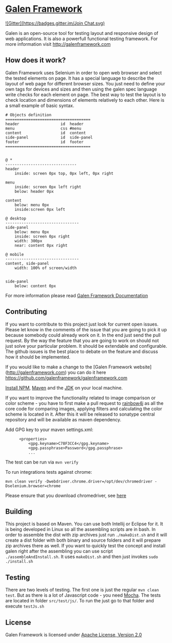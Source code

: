 [Galen Framework](http://galenframework.com)
==============
[![Gitter](https://badges.gitter.im/Join Chat.svg)](https://gitter.im/galenframework/galen?utm_source=badge&utm_medium=badge&utm_campaign=pr-badge)

Galen is an open-source tool for testing layout and responsive design of web applications. It is also a powerfull functional testing framework.
For more information visit http://galenframework.com

How does it work?
------------

Galen Framework uses Selenium in order to open web browser and select the tested elements on page.
It has a special language to describe the layout of web page for different browser sizes. You just need to define your own tags for devices and sizes and then using the galen spec language write checks for each element on page. The best way to test the layout is to check location and dimensions of elements relatively to each other.
Here is a small example of basic syntax.

```
# Objects definition
=====================================
header                  id  header
menu                    css #menu
content                 id  content
side-panel              id  side-panel
footer                  id  footer
=====================================


@ *
-------------------------------
header
    inside: screen 0px top, 0px left, 0px right

menu
    inside: screen 0px left right
    below: header 0px

content
    below: menu 0px
    inside:screen 0px left

@ desktop
--------------------------------
side-panel
    below: menu 0px
    inside: screen 0px right
    width: 300px
    near: content 0px right

@ mobile
--------------------------------
content, side-panel
    width: 100% of screen/width


side-panel
    below: content 0px
```


For more information please read [Galen Framework Documentation](http://galenframework.com/docs/all/)

Contributing
------------
If you want to contribute to this project just look for current open issues. Please let know in the comments of the issue that you are going to pick it up because somebody could already work on it. In the end just send the pull request. By the way the feature that you are going to work on should not just solve your particular problem. It should be extendable and configurable. The github issues is the best place to debate on the feature and discuss how it should be implemented.

If you would like to make a change to the [Galen Framework website] (http://galenframework.com) you can do it here https://github.com/galenframework/galenframework.com



[Install NPM](https://nodejs.org/download/), [Maven](https://maven.apache.org/download.cgi) and the [JDK](http://www.oracle.com/technetwork/java/javase/downloads/jdk8-downloads-2133151.html) on your local machine.

If you want to improve the functionality related to image comparison or color scheme - you have to first make a pull request to [rainbow4j](https://github.com/galenframework/rainbow4j) as all the core code for comparing images, applying filters and calculating the color scheme is located in it. After this it will be released to sonatype central repository and will be available as maven dependency.

Add GPG key to your maven settings.xml:

```
      <properties>
          <gpg.keyname>C78F3CC4</gpg.keyname>
          <gpg.passphrase>Password</gpg.passphrase>
          ...
```

The test can be run via
```mvn verify```

To run integrations tests against chrome:

```mvn clean verify -Dwebdriver.chrome.driver=/opt/dev/chromedriver -Dselenium.browser=chrome```

Please ensure that you download chromedriver, see [here](https://sites.google.com/a/chromium.org/chromedriver/downloads)



Building 
-----------
This project is based on Maven. You can use both Intellij or Eclipse for it. It is being developed in Linux so all the assembling scripts are in bash. In order to assemble the dist with zip archives just run ```./makeDist.sh``` and it will create a dist folder with both binary and source folders and it will prepare zip archives there as well. If you want to quickly test the concept and install galen right after the assembling you can use script ```./assembleAndInstall.sh```. It uses ```makeDist.sh``` and then just invokes ```sudo ./install.sh```


Testing
-----------
There are two levels of testing. The first one is just the regular ```mvn clean test```. But as there is a lot of Javascript code - you need [Mocha](http://mochajs.org). The tests are located in folder ```src/test/js/```. To run the just go to that folder and execute ```testJs.sh```


License
------------

Galen Framework is licensed under [Apache License, Version 2.0](http://www.apache.org/licenses/LICENSE-2.0)